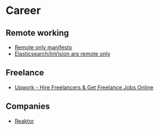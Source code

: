 # Career

## Remote working
* [Remote only manifesto](https://www.remoteonly.org/)
* [Elasticsearch/InVision are remote only](https://news.ycombinator.com/item?id=18158896)

## Freelance

* [Upwork - Hire Freelancers & Get Freelance Jobs Online](https://www.upwork.com/)

## Companies

* [Reaktor](https://www.reaktor.com/)
